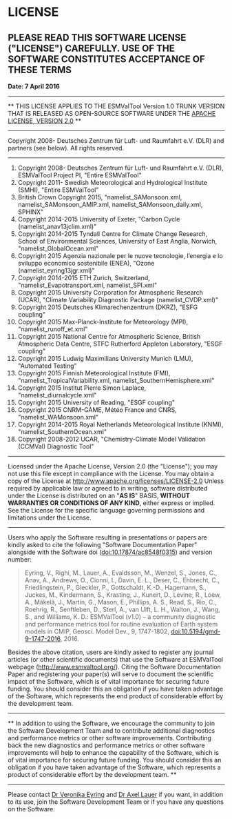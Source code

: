 # LICENSE

PLEASE READ THIS SOFTWARE LICENSE ("LICENSE") CAREFULLY. USE OF THE SOFTWARE CONSTITUTES ACCEPTANCE OF THESE TERMS
------------------------------------------------------------------------------------------------------------------

**Date: 7 April 2016**

------------------------------------------------------------------------

**
THIS LICENSE APPLIES TO THE ESMValTool Version 1.0 TRUNK VERSION THAT
IS RELEASED AS OPEN-SOURCE SOFTWARE UNDER THE [APACHE LICENSE,
VERSION 2.0](http://www.apache.org/licenses/LICENSE-2.0)
**

------------------------------------------------------------------------

Copyright 2008- Deutsches Zentrum für Luft- und Raumfahrt e.V. (DLR)
and partners (see below). All rights reserved.


------------------------------------------------------------------------


1.  Copyright 2008- Deutsches Zentrum für Luft- und Raumfahrt e.V.
    (DLR), ESMValTool Project PI, "Entire ESMValTool"
2.  Copyright 2011- Swedish Meteorological and Hydrological Institute
    (SMHI), "Entire ESMValTool"
3.  British Crown Copyright 2015, "namelist\_SAMonsoon.xml,
    namelist\_SAMonsoon\_AMIP.xml, namelist\_SAMonsoon\_daily.xml,
    SPHINX"
4.  Copyright 2014-2015 University of Exeter, "Carbon Cycle
    (namelist\_anav13jclim.xml)"
5.  Copyright 2014-2015 Tyndall Centre for Climate Change Research,
    School of Environmental Sciences, University of East Anglia,
    Norwich, "namelist\_GlobalOcean.xml"
6.  Copyright 2015 Agenzia nazionale per le nuove tecnologie, l’energia
    e lo sviluppo economico sostenibile (ENEA), "Ozone
    (namelist\_eyring13jgr.xml)"
7.  Copyright 2014-2015 ETH Zurich, Switzerland,
    "namelist\_Evapotransport.xml, namelist\_SPI.xml"
8.  Copyright 2015 University Corporation for Atmospheric Research
    (UCAR), "Climate Variability Diagnostic Package
    (namelist\_CVDP.xml)"
9.  Copyright 2015 Deutsches Klimarechenzentrum (DKRZ), "ESFG coupling"
10. Copyright 2015 Max-Planck-Institute for Meteorology (MPI),
    "namelist\_runoff\_et.xml"
11. Copyright 2015 National Centre for Atmospheric Science, British
    Atmospheric Data Centre, STFC Rutherford Appleton Laboratory, "ESGF
    coupling"
12. Copyright 2015 Ludwig Maximilians University Munich (LMU),
    "Automated Testing"
13. Copyright 2015 Finnish Meteorological Institute (FMI),
    "namelist\_TropicalVariability.xml,
    namelist\_SouthernHemisphere.xml"
14. Copyright 2015 Institut Pierre Simon Laplace,
    "namelist\_diurnalcycle.xml"
15. Copyright 2015 University of Reading, "ESGF coupling"
16. Copyright 2015 CNRM-GAME, Météo France and CNRS,
    "namelist\_WAMonsoon.xml"
17. Copyright 2014-2015 Royal Netherlands Meteorological Institute
    (KNMI), "namelist\_SouthernOcean.xml"
18. Copyright 2008-2012 UCAR, "Chemistry-Climate Model
    Validation (CCMVal) Diagnostic Tool"


------------------------------------------------------------------------

Licensed under the Apache License, Version 2.0 (the "License"); you may
not use this file except in compliance with the License. You may obtain
a copy of the License at <http://www.apache.org/licenses/LICENSE-2.0>
Unless required by applicable law or agreed to in writing, software
distributed under the License is distributed on an "**AS IS**" BASIS,
**WITHOUT WARRANTIES OR CONDITIONS OF ANY KIND**, either express or
implied. See the License for the specific language governing permissions
and limitations under the License.

------------------------------------------------------------------------

Users who apply the Software resulting in presentations or papers are
kindly asked to cite the following "Software Documentation Paper"
alongside with the Software doi
([doi:10.17874/ac8548f0315](http://doi.org/10.17874/ac8548f0315)) and
version number:

> Eyring, V., Righi, M., Lauer, A., Evaldsson, M., Wenzel, S., Jones, C., Anav, A., Andrews, O., Cionni, I., Davin, E. L., Deser, C., Ehbrecht, C., Friedlingstein, P., Gleckler, P., Gottschaldt, K.-D., Hagemann, S., Juckes, M., Kindermann, S., Krasting, J., Kunert, D., Levine, R., Loew, A., Mäkelä, J., Martin, G., Mason, E., Phillips, A. S., Read, S., Rio, C., Roehrig, R., Senftleben, D., Sterl, A., van Ulft, L. H., Walton, J., Wang, S., and Williams, K. D.: ESMValTool (v1.0) – a community diagnostic and performance metrics tool for routine evaluation of Earth system models in CMIP, Geosci. Model Dev., 9, 1747-1802, [doi:10.5194/gmd-9-1747-2016](https://doi.org/10.5194/gmd-9-1747-2016), 2016.  

Besides the above citation, users are kindly asked to register any
journal articles (or other scientific documents) that use the Software
at ESMValTool webpage (<http://www.esmvaltool.org/>). Citing the
Software Documentation Paper and registering your paper(s) will serve to
document the scientific impact of the Software, which is of vital
importance for securing future funding. You should consider this an
obligation if you have taken advantage of the Software, which represents
the end product of considerable effort by the development team.

------------------------------------------------------------------------

**
In addition to using the Software, we encourage the community to join
the Software Development Team and to contribute additional diagnostics
and performance metrics or other software improvements. Contributing
back the new diagnostics and performance metrics or other software
improvements will help to enhance the capability of the Software, which
is of vital importance for securing future funding. You should consider
this an obligation if you have taken advantage of the Software, which
represents a product of considerable effort by the development team.
**

------------------------------------------------------------------------

Please contact [Dr Veronika Eyring](http://www.dlr.de/pa/desktopdefault.aspx/tabid-2357/3477_read-8781) and [Dr Axel Lauer](http://www.dlr.de/pa/desktopdefault.aspx/tabid-2357/3477_read-32439) if you want, in addition to its use, join the Software Development Team or
if you have any questions on the Software.

